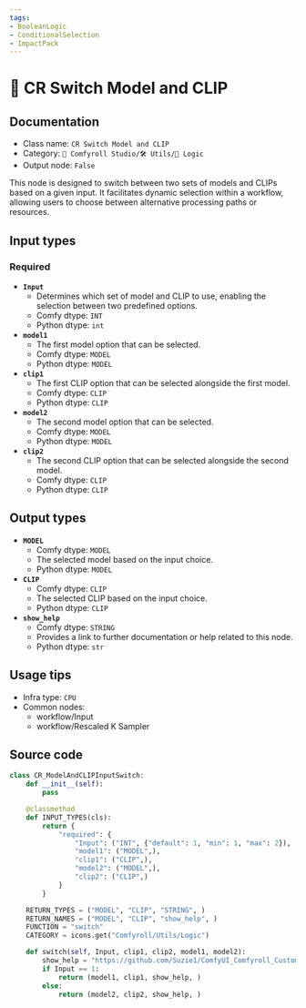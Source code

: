 ```yaml
---
tags:
- BooleanLogic
- ConditionalSelection
- ImpactPack
---
```


# 🔀 CR Switch Model and CLIP
## Documentation
- Class name: `CR Switch Model and CLIP`
- Category: `🧩 Comfyroll Studio/🛠️ Utils/🔀 Logic`
- Output node: `False`

This node is designed to switch between two sets of models and CLIPs based on a given input. It facilitates dynamic selection within a workflow, allowing users to choose between alternative processing paths or resources.
## Input types
### Required
- **`Input`**
    - Determines which set of model and CLIP to use, enabling the selection between two predefined options.
    - Comfy dtype: `INT`
    - Python dtype: `int`
- **`model1`**
    - The first model option that can be selected.
    - Comfy dtype: `MODEL`
    - Python dtype: `MODEL`
- **`clip1`**
    - The first CLIP option that can be selected alongside the first model.
    - Comfy dtype: `CLIP`
    - Python dtype: `CLIP`
- **`model2`**
    - The second model option that can be selected.
    - Comfy dtype: `MODEL`
    - Python dtype: `MODEL`
- **`clip2`**
    - The second CLIP option that can be selected alongside the second model.
    - Comfy dtype: `CLIP`
    - Python dtype: `CLIP`
## Output types
- **`MODEL`**
    - Comfy dtype: `MODEL`
    - The selected model based on the input choice.
    - Python dtype: `MODEL`
- **`CLIP`**
    - Comfy dtype: `CLIP`
    - The selected CLIP based on the input choice.
    - Python dtype: `CLIP`
- **`show_help`**
    - Comfy dtype: `STRING`
    - Provides a link to further documentation or help related to this node.
    - Python dtype: `str`
## Usage tips
- Infra type: `CPU`
- Common nodes:
    - workflow/Input
    - workflow/Rescaled K Sampler



## Source code
```python
class CR_ModelAndCLIPInputSwitch:
    def __init__(self):
        pass

    @classmethod
    def INPUT_TYPES(cls):
        return {
            "required": {
                "Input": ("INT", {"default": 1, "min": 1, "max": 2}),
                "model1": ("MODEL",),
                "clip1": ("CLIP",),                
                "model2": ("MODEL",),               
                "clip2": ("CLIP",)
            }
        }

    RETURN_TYPES = ("MODEL", "CLIP", "STRING", )
    RETURN_NAMES = ("MODEL", "CLIP", "show_help", )
    FUNCTION = "switch"
    CATEGORY = icons.get("Comfyroll/Utils/Logic")

    def switch(self, Input, clip1, clip2, model1, model2):
        show_help = "https://github.com/Suzie1/ComfyUI_Comfyroll_CustomNodes/wiki/Logic-Nodes#cr-switch-model-and-clip"
        if Input == 1:
            return (model1, clip1, show_help, )
        else:
            return (model2, clip2, show_help, )

```
